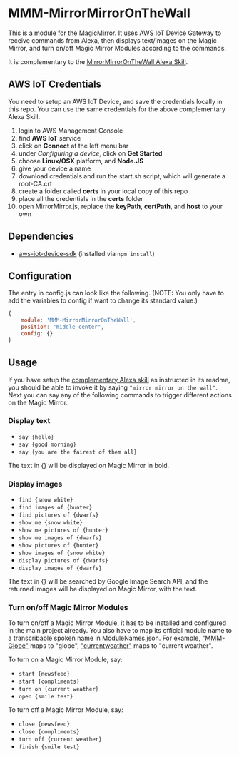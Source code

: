 # MMM-MirrorMirrorOnTheWall

This is a module for the [MagicMirror](https://github.com/MichMich/MagicMirror). It uses AWS IoT Device Gateway to receive commands from Alexa, then displays text/images on the Magic Mirror, and turn on/off Magic Mirror Modules according to the commands.

It is complementary to the [MirrorMirrorOnTheWall Alexa Skill](https://github.com/joanaz/MirrorMirrorOnTheWallSkill).


## AWS IoT Credentials

You need to setup an AWS IoT Device, and save the credentials locally in this repo. You can use the same credentials for the above complementary Alexa Skill.

1. login to AWS Management Console
2. find __AWS IoT__ service
3. click on __Connect__ at the left menu bar
4. under _Configuring a device_, click on __Get Started__
5. choose __Linux/OSX__ platform, and __Node.JS__
6. give your device a name
7. download credentials and run the start.sh script, which will generate a root-CA.crt
8. create a folder called __certs__ in your local copy of this repo
9. place all the credentials in the __certs__ folder
10. open MirrorMirror.js, replace the __keyPath__, __certPath__, and __host__ to your own


## Dependencies

- [aws-iot-device-sdk](https://aws.amazon.com/iot/sdk/) (installed via `npm install`)


## Configuration

The entry in config.js can look like the following. (NOTE: You only have to add the variables to config if want to change its standard value.)

```Javascript
{
    module: 'MMM-MirrorMirrorOnTheWall',
    position: "middle_center",
    config: {}
}
```


## Usage

If you have setup the [complementary Alexa skill](https://github.com/joanaz/MirrorMirrorOnTheWallSkill) as instructed in its readme, you should be able to invoke it by saying `"mirror mirror on the wall"`. Next you can say any of the following commands to trigger different actions on the Magic Mirror.

### Display text

- `say {hello}`
- `say {good morning}`
- `say {you are the fairest of them all}`

The text in {} will be displayed on Magic Mirror in bold.

### Display images

- `find {snow white}`
- `find images of {hunter}`
- `find pictures of {dwarfs}`
- `show me {snow white}`
- `show me pictures of {hunter}`
- `show me images of {dwarfs}`
- `show pictures of {hunter}`
- `show images of {snow white}`
- `display pictures of {dwarfs}`
- `display images of {dwarfs}`

The text in {} will be searched by Google Image Search API, and the returned images will be displayed on Magic Mirror, with the text.

### Turn on/off Magic Mirror Modules

To turn on/off a Magic Mirror Module, it has to be installed and configured in the main project already. You also have to map its official module name to a transcribable spoken name in ModuleNames.json. For example, ["MMM-Globe"](https://github.com/LukeSkywalker92/MMM-Globe) maps to "globe", ["currentweather"](https://github.com/MichMich/MagicMirror/tree/master/modules/default/currentweather) maps to "current weather".

To turn on a Magic Mirror Module, say:
- `start {newsfeed}`
- `start {compliments}`
- `turn on {current weather}`
- `open {smile test}`

To turn off a Magic Mirror Module, say:
- `close {newsfeed}`
- `close {compliments}`
- `turn off {current weather}`
- `finish {smile test}`
